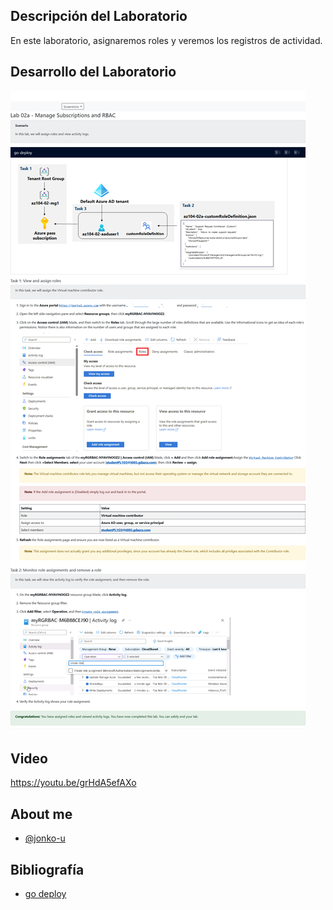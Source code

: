 
## Descripción del Laboratorio
En este laboratorio, asignaremos roles y veremos los registros de actividad.

## Desarrollo del Laboratorio
![Logo](/AZ-104-Microsoft%20Azure%20Administrator/Lab%202A%20-%20Manage%20Subscriptions%20RBAC%20Entra/screenshots/Lab2A.png)

## Video
https://youtu.be/grHdA5efAXo 

## About me
- [@jonko-u](https://github.com/jonko-u)

## Bibliografía

- [go deploy](https://lms.godeploy.it/)
